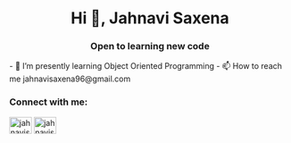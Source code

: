 <h1 align="center">Hi 👋, Jahnavi Saxena</h1>
<h3 align="center">Open to learning new code </h3>
- 🌱 I’m presently learning Object Oriented Programming
- 📫 How to reach me  jahnavisaxena96@gmail.com
<h3 align="left">Connect with me:</h3>
<p align="left">
<a href="https://www.linkedin.com/in/jahnavi-saxena-1318a6286?utm_source=share&utm_campaign=share_via&utm_content=profile&utm_medium=android_app" target="blank"><img align="center" src="https://raw.githubusercontent.com/rahuldkjain/github-profile-readme-generator/master/src/images/icons/Social/linked-in-alt.svg" alt="jahnavisaxena" height="30" width="40" /></a>
<a href="https://www.instagram.com/jahnavisaxenaa?igsh=MTBiZW9icm03N2I1Nw==" target="blank"><img align="center" src="https://raw.githubusercontent.com/rahuldkjain/github-profile-readme-generator/master/src/images/icons/Social/instagram.svg" alt="jahnavisaxena" height="30" width="40" /></a>

<!---
jahnavisaxena/jahnavisaxena is a ✨ special ✨ repository because its `README.md` (this file) appears on your GitHub profile.
You can click the Preview link to take a look at your changes.
--->
